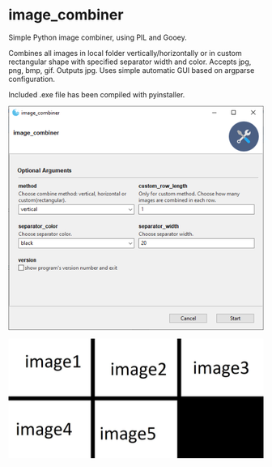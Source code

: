 # image_combiner

Simple Python image combiner, using PIL and Gooey.

Combines all images in local folder vertically/horizontally or in custom rectangular shape with specified separator width and color.
Accepts jpg, png, bmp, gif. Outputs jpg.
Uses simple automatic GUI based on argparse configuration.

Included .exe file has been compiled with pyinstaller.

![Screenshot](screenshot.png?raw=true "Screenshot")

![Screenshot](combined.jpg?raw=true "Screenshot")